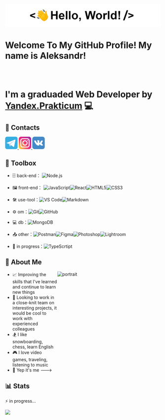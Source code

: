 <div align="center">
   <img src="https://github.com/MethodM4N/MethodM4N/blob/main/Images/HelloWorld.gif" alt="HelloWorld" />
</div>

# Welcome To My GitHub Profile! My name is Aleksandr!
<br></br> 
# I'm a graduaded Web Developer by [Yandex.Prakticum](https://practicum.yandex.ru/) :computer:
                                
## :link: Contacts

<p align="left">
   <a href="https://t.me/Methodmvn" target="_blank"> <img src="https://github.com/MethodM4N/MethodM4N/blob/main/icons/telegram_icon_130816.png" alt="Telegram" width="40" height="40"/> </a>
   <a href="https://www.instagram.com/304mthd/" target="_blank"> <img src="https://github.com/MethodM4N/MethodM4N/blob/main/icons/iconfinder-social-media-applications-3instagram-4102579_113804.png" alt="Instagram" width="40" height="40"/> </a>
   <a href="https://vk.com/1kolganov1" target="_blank"> <img src="https://github.com/MethodM4N/MethodM4N/blob/main/icons/iconfinder-social-media-applications-32vk-4102593_113806.png" alt="Telegram" width="40" height="40"/> </a>
</p>

## :toolbox: Toolbox

- 🗄️ back-end： ![Node.js](https://img.shields.io/badge/-Node.js-brightgreen)

- 🖼️ front-end： ![JavaScript](https://img.shields.io/badge/-JavaScript-yellow?style=flat-circle&logo=javascript)![React](https://img.shields.io/badge/-React-informational)![HTML5](https://img.shields.io/badge/-HTML5-yellow?style=flat-circle&logo=html5)![CSS3](https://img.shields.io/badge/-CSS3-yellow?style=flat-circle&logo=css3)

- :hammer_and_wrench: use-tool：![VS Code](https://img.shields.io/badge/-VSCode-blue?style=flat-circle&logo=VSCode)![Markdown](https://img.shields.io/badge/-Markdown-black?style=flat-circle&logo=markdown)

- ⚙️ om：![Git](https://img.shields.io/badge/-Git-yellow?style=flat-circle&logo=git)![GitHub](https://img.shields.io/badge/-GitHub-black?style=flat-circle&logo=GitHub)

- 💻 db：![MongoDB](https://img.shields.io/badge/-MongoDB-blue?style=flat-circle&logo=MongoDB)

- 📤 other：![Postman](https://img.shields.io/badge/-Postman-orange)![Figma](https://img.shields.io/badge/-Figma-critical)![Photoshop](https://img.shields.io/badge/-Photoshop-blue)![Lightroom](https://img.shields.io/badge/-Lightroom-blue)![]()    

- 🌱 in progress：![TypeScrtipt](https://img.shields.io/badge/-TypeScrtipt-informational)

## 🧍 About Me

<img src="https://github.com/MethodM4N/MethodM4N/blob/main/Images/Portrait.gif" alt="portrait" width="335" height="479" align="right" />

- 📈 Improving the skills that I've learned and continue to learn new things
- 💬 Looking to work in a close-knit team on interesting projects, it would be cool to work with experienced colleagues
- 🏂 I like snowboarding, chess, learn English
- 🎮 I love video games, traveling, listening to music
- 🧍 Yep it's me --->

## :bar_chart: Stats

:zap: in progress...



<img src='https://user-images.githubusercontent.com/5713670/87202985-820dcb80-c2b6-11ea-9f56-7ec461c497c3.gif' width='200"'>
